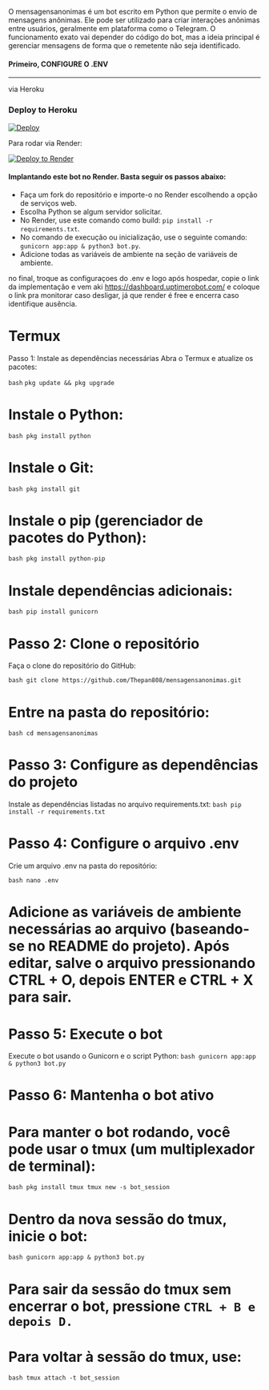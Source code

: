 O mensagensanonimas é um bot escrito em Python que permite o envio de mensagens anônimas. Ele pode ser utilizado para criar interações anônimas entre usuários, geralmente em plataforma como o Telegram. O funcionamento exato vai depender do código do bot, mas a ideia principal é gerenciar mensagens de forma que o remetente não seja identificado.

#### Primeiro, CONFIGURE O .ENV
------------------

via Heroku

### Deploy to Heroku

[![Deploy](https://www.herokucdn.com/deploy/button.svg)](https://heroku.com/deploy?template=https://github.com/Thepan808/mensagensanonimas)

Para rodar via Render:

<a href="https://render.com/deploy?repo=https://github.com/Thepan808/mensagensanonimas">
<img src="https://render.com/images/deploy-to-render-button.svg" alt="Deploy to Render" />
</a>

#### Implantando este bot no Render. Basta seguir os passos abaixo:

- Faça um fork do repositório e importe-o no Render escolhendo a opção de serviços web.
- Escolha Python se algum servidor solicitar.
- No Render, use este comando como build: `pip install -r requirements.txt`.
- No comando de execução ou inicialização, use o seguinte comando: `gunicorn app:app & python3 bot.py`.
- Adicione todas as variáveis de ambiente na seção de variáveis de ambiente.

no final, troque as configuraçoes do .env e logo após hospedar, copie o link da implementação e vem aki
https://dashboard.uptimerobot.com/
e coloque o link pra monitorar caso desligar, já que render é free e encerra caso identifique ausência.

# Termux

Passo 1: Instale as dependências necessárias
Abra o Termux e atualize os pacotes:

`bash`
`pkg update && pkg upgrade`

# Instale o Python:

`bash
pkg install python`

# Instale o Git:

`bash
pkg install git`
# Instale o pip (gerenciador de pacotes do Python):

`bash
pkg install python-pip`

# Instale dependências adicionais:

`bash
pip install gunicorn`

# Passo 2: Clone o repositório
Faça o clone do repositório do GitHub:

`bash
git clone https://github.com/Thepan808/mensagensanonimas.git`

# Entre na pasta do repositório:

`bash
cd mensagensanonimas`
# Passo 3: Configure as dependências do projeto
Instale as dependências listadas no arquivo requirements.txt:
`bash
pip install -r requirements.txt`
# Passo 4: Configure o arquivo .env
Crie um arquivo .env na pasta do repositório:

`bash
nano .env`
# Adicione as variáveis de ambiente necessárias ao arquivo (baseando-se no README do projeto). Após editar, salve o arquivo pressionando CTRL + O, depois ENTER e CTRL + X para sair.

# Passo 5: Execute o bot
Execute o bot usando o Gunicorn e o script Python:
`bash
gunicorn app:app & python3 bot.py`
# Passo 6: Mantenha o bot ativo
# Para manter o bot rodando, você pode usar o tmux (um multiplexador de terminal):

`bash
pkg install tmux
tmux new -s bot_session`
# Dentro da nova sessão do tmux, inicie o bot:

`bash
gunicorn app:app & python3 bot.py`
# Para sair da sessão do tmux sem encerrar o bot, pressione `CTRL + B e depois D.`

# Para voltar à sessão do tmux, use:

`bash
tmux attach -t bot_session`
